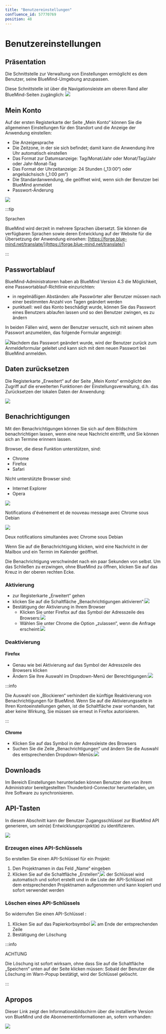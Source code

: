 ```yaml
---
title: "Benutzereinstellungen"
confluence_id: 57770769
position: 48
---
```

# Benutzereinstellungen


## Präsentation

Die Schnittstelle zur Verwaltung von Einstellungen ermöglicht es dem Benutzer, seine BlueMind-Umgebung anzupassen.

Diese Schnittstelle ist über die Navigationsleiste am oberen Rand aller BlueMind-Seiten zugänglich: ![](../../attachments/57770060/57770071.png)


## Mein Konto

Auf der ersten Registerkarte der Seite „Mein Konto“ können Sie die allgemeinen Einstellungen für den Standort und die Anzeige der Anwendung einstellen:

- Die Anzeigesprache
- Die Zeitzone, in der sie sich befindet; damit kann die Anwendung ihre Uhr automatisch einstellen
- Das Format zur Datumsanzeige: Tag/Monat/Jahr oder Monat/Tag/Jahr oder Jahr-Monat-Tag
- Das Format der Uhrzeitanzeige: 24 Stunden („13:00“) oder angelsächsisch („1:00 pm“)
- Die Standardanwendung, die geöffnet wird, wenn sich der Benutzer bei BlueMind anmeldet
- Passwort-Änderung


![](../../attachments/57770769/62555169.png)


:::tip

Sprachen

BlueMind wird derzeit in mehrere Sprachen übersetzt. Sie können die verfügbaren Sprachen sowie deren Entwicklung auf der Website für die Übersetzung der Anwendung einsehen: [https://forge.blue-mind.net/translate/](https://forge.blue-mind.net/translate/)

:::

## Passwortablauf

BlueMind-Administratoren haben ab BlueMind Version 4.3 die Möglichkeit, eine Passwortablauf-Richtlinie einzurichten:

- in regelmäßigen Abständen: alle Passwörter aller Benutzer müssen nach einer bestimmten Anzahl von Tagen geändert werden
- punktuell: weil das Konto beschädigt wurde, können Sie das Passwort eines Benutzers ablaufen lassen und so den Benutzer zwingen, es zu ändern


In beiden Fällen wird, wenn der Benutzer versucht, sich mit seinem alten Passwort anzumelden, das folgende Formular angezeigt:

![](../../attachments/57770769/62555147.png)Nachdem das Passwort geändert wurde, wird der Benutzer zurück zum Anmeldeformular geleitet und kann sich mit dem neuen Passwort bei BlueMind anmelden.

## Daten zurücksetzen

Die Registerkarte „Erweitert“ auf der Seite „Mein Konto“ ermöglicht den Zugriff auf die erweiterten Funktionen der Einstellungsverwaltung, d.h. das Zurücksetzen der lokalen Daten der Anwendung:

![](../../attachments/57770769/62555148.png)

## Benachrichtigungen

Mit den Benachrichtigungen können Sie sich auf dem Bildschirm benachrichtigen lassen, wenn eine neue Nachricht eintrifft, und Sie können sich an Termine erinnern lassen.

Browser, die diese Funktion unterstützen, sind:

- Chrome
- Firefox
- Safari


Nicht unterstützte Browser sind:

- Internet Explorer
- Opera


![](../../attachments/57770769/62555155.png)


Notifications d'événement et de nouveau message avec Chrome sous Debian


![](../../attachments/57770769/62555154.png)


Deux notifications simultanées avec Chrome sous Debian


Wenn Sie auf die Benachrichtigung klicken, wird eine Nachricht in der Mailbox und ein Termin im Kalender geöffnet.

Die Benachrichtigung verschwindet nach ein paar Sekunden von selbst. Um das Schließen zu erzwingen, ohne BlueMind zu öffnen, klicken Sie auf das Kreuz in der oberen rechten Ecke.

### Aktivierung

- zur Registerkarte „Erweitert“ gehen
- klicken Sie auf die Schaltfläche „Benachrichtigungen aktivieren“:![](../../attachments/57770769/62555161.png)
- Bestätigung der Aktivierung in Ihrem Browser
    - Klicken Sie unter Firefox auf das Symbol der Adresszeile des Browsers:![](../../attachments/57770769/62555152.png)
    - Wählen Sie unter Chrome die Option „zulassen“, wenn die Anfrage erscheint:![](../../attachments/57770769/62555150.png)


### Deaktivierung

#### Firefox

- Genau wie bei Aktivierung auf das Symbol der Adresszeile des Browsers klicken
- Ändern Sie Ihre Auswahl im Dropdown-Menü der Berechtigungen:![](../../attachments/57770769/62555159.png)


:::info

Die Auswahl von „Blockieren“ verhindert die künftige Reaktivierung von Benachrichtigungen für BlueMind. Wenn Sie auf die Aktivierungsseite in Ihren Kontoeinstellungen gehen, ist die Schaltfläche zwar vorhanden, hat aber keine Wirkung, Sie müssen sie erneut in Firefox autorisieren.

:::


#### Chrome

- Klicken Sie auf das Symbol in der Adressleiste des Browsers
- Suchen Sie die Zeile „Benachrichtigungen“ und ändern Sie die Auswahl des entsprechenden Dropdown-Menüs:![](../../attachments/57770769/62555158.png)


## Downloads

Im Bereich Einstellungen herunterladen können Benutzer den von ihrem Administrator bereitgestellten Thunderbird-Connector herunterladen, um ihre Software zu synchronisieren.

## API-Tasten

In diesem Abschnitt kann der Benutzer Zugangsschlüssel zur BlueMind API generieren, um sein(e) Entwicklungsprojekt(e) zu identifizieren.

![](../../attachments/57770769/62555167.png)

### Erzeugen eines API-Schlüssels

So erstellen Sie einen API-Schlüssel für ein Projekt:

1. Den Projektnamen in das Feld „Name“ eingeben
2. Klicken Sie auf die Schaltfläche „Erstellen“,![](../../attachments/57769989/69896490.png) der Schlüssel wird automatisch und sofort erstellt und in die Liste der API-Schlüssel mit dem entsprechenden Projektnamen aufgenommen und kann kopiert und sofort verwendet werden


### Löschen eines API-Schlüssels

So widerrufen Sie einen API-Schlüssel :

1. Klicken Sie auf das Papierkorbsymbol ![](../../attachments/57769989/69896481.png) am Ende der entsprechenden Zeile
2. Bestätigung der Löschung


:::info

ACHTUNG

Die Löschung ist sofort wirksam, ohne dass Sie auf die Schaltfläche „Speichern“ unten auf der Seite klicken müssen: Sobald der Benutzer die Löschung im Warn-Popup bestätigt, wird der Schlüssel gelöscht.

:::

## Apropos

Dieser Link zeigt den Informationsbildschirm über die installierte Version von BlueMind und die Abonnementinformationen an, sofern vorhanden:

![](../../attachments/57770769/62555165.png)


